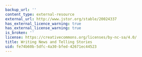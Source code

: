 ```yaml
---
backup_url: ''
content_type: external-resource
external_url: http://www.jstor.org/stable/20024337
has_external_licence_warning: true
has_external_license_warning: true
is_broken: ''
license: https://creativecommons.org/licenses/by-nc-sa/4.0/
title: Writing News and Telling Stories
uid: fe74b60b-5dfc-4a30-bfed-42671ec44523
---
```

